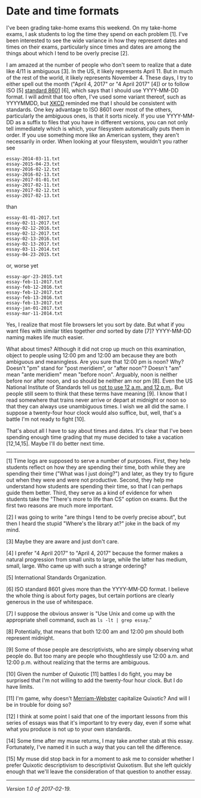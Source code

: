 Date and time formats
=====================

I've been grading take-home exams this weekend.  On my take-home exams,
I ask students to log the time they spend on each problem [1].  I've
been interested to see the wide variance in how they represent dates
and times on their exams, particularly since times and dates are among
the things about which I tend to be overly precise [2].

I am amazed at the number of people who don't seem to realize
that a date like 4/11 is ambiguous [3].  In the US, it likely
represents April 11.  But in much of the rest of the world, it likely
represents November 4.  These days, I try to either spell out the
month ("April 4, 2017" or "4 April 2017" [4]) or to follow ISO [5]
[standard 8601](http://www.iso.org/iso/home/standards/iso8601.htm)
[6], which says that I should use YYYY-MM-DD format.  I will admit
that too often, I've used some variant thereof, such as YYYYMMDD, but
[XKCD](https://xkcd.com/1179/) reminded me that I should be consistent
with standards.  One key advantage to ISO 8601 over most of the others,
particularly the ambiguous ones, is that it sorts nicely.  If you use
YYYY-MM-DD as a suffix to files that you have in different versions,
you can not only tell immediately which is which, your filesystem
automatically puts them in order.  If you use something more like an
American system, they aren't necessarily in order.  When looking at your
filesystem, wouldn't you rather see

    essay-2014-03-11.txt
    essay-2015-04-23.txt
    essay-2016-02-12.txt
    essay-2016-02-13.txt
    essay-2017-01-01.txt
    essay-2017-02-11.txt
    essay-2017-02-12.txt
    essay-2017-02-13.txt

than

    essay-01-01-2017.txt
    essay-02-11-2017.txt
    essay-02-12-2016.txt
    essay-02-12-2017.txt
    essay-02-13-2016.txt
    essay-02-13-2017.txt
    essay-03-11-2014.txt
    essay-04-23-2015.txt

or, worse yet

    essay-apr-23-2015.txt
    essay-feb-11-2017.txt
    essay-feb-12-2016.txt
    essay-feb-12-2017.txt
    essay-feb-13-2016.txt
    essay-feb-13-2017.txt
    essay-jan-01-2017.txt
    essay-mar-11-2014.txt

Yes, I realize that most file browsers let you sort by date.  But what
if you want files with similar titles together *and* sorted by date [7]?
YYYY-MM-DD naming makes life much easier.

What about times?  Although it did not crop up much on this examination,
 object to people using 12:00 pm and 12:00 am because they are both
ambiguous and meaningless.  Are you sure that 12:00 pm is noon?  Why?
Doesn't "pm" stand for "post meridiem", or "after noon"?  Doesn't "am"
mean "ante meridiem" mean "before noon".  Arguably, noon is neither
before nor after noon, and so should be neither am nor pm [8].  Even the
US National Institute of Standards tell us [not to use 12 a.m. and 12
p.m.](https://www.nist.gov/pml/time-and-frequency-division/times-day-faqs).
But people still seem to think that these terms have meaning [9].  I know
that I read somewhere that trains never arrive or depart at midnight or
noon so that they can always use unambiguous times.  I wish we all did
the same.  I suppose a twenty-four hour clock would also suffice, but,
well, that's a battle I'm not ready to fight [10].

That's about all I have to say about times and dates.  It's clear that
I've been spending enough time grading that my muse decided to take
a vacation [12,14,15].  Maybe I'll do better next time.

---

[1] Time logs are supposed to serve a number of purposes.  First, they
help students reflect on how they are spending their time, both while
they are spending their time ("What was I just doing?") and later, as
they try to figure out when they were and were not productive.  Second,
they help me understand how students are spending their time, so that
I can perhaps guide them better.  Third, they serve as a kind of evidence
for when students take the "There's more to life than CS" option on exams.
But the first two reasons are much more important.  

[2] I was going to write "are things I tend to be overly precise about",
but then I heard the stupid "Where's the library at?" joke in the back
of my mind.

[3] Maybe they are aware and just don't care.

[4] I prefer "4 April 2017" to "April 4, 2017" because the former makes
a natural progression from small units to large, while the latter has
medium, small, large.  Who came up with such a strange ordering?

[5] International Standards Organization.

[6] ISO standard 8601 gives more than the YYYY-MM-DD format.  I believe
the whole thing is about forty pages, but certain portions are clearly
generous in the use of whitespace.

[7] I suppose the obvious answer is "Use Unix and come up with the
appropriate shell command, such as `ls -lt | grep essay`."

[8] Potentially, that means that both 12:00 am and 12:00 pm should both
represent midnight.

[9] Some of those people are descriptivists, who are simply observing what
people do.  But too many are people who thoughtlessly use 12:00 a.m. and
12:00 p.m. without realizing that the terms are ambiguous.

[10] Given the number of Quixotic [11] battles I do fight, you may
be surprised that I'm not willing to add the twenty-four hour clock.
But I do have limits.

[11] I'm  game, why doesn't
[Merriam-Webster](https://www.merriam-webster.com/dictionary/quixotic)
capitalize Quixotic?  And will I be in trouble for doing so?

[12] I think at some point I said that one of the important lessons from
this series of essays was that it's important to try every day, even if
some what what you produce is not up to your own standards.  

[14] Some time after my muse returns, I may take another stab at this essay.
Fortunately, I've named it in such a way that you can tell the difference.

[15] My muse did stop back in for a moment to ask me to consider whether
I prefer Quixotic descriptivism to descriptivist Quixotism.  But she left
quickly enough that we'll leave the consideration of that question to 
another essay.

---

*Version 1.0 of 2017-02-19.*
